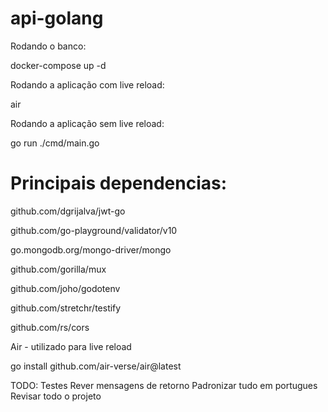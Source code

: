# api-golang

Rodando o banco:

docker-compose up -d

Rodando a aplicação com live reload:

air

Rodando a aplicação sem live reload:

go run ./cmd/main.go



# Principais dependencias:

 github.com/dgrijalva/jwt-go

 github.com/go-playground/validator/v10

 go.mongodb.org/mongo-driver/mongo

 github.com/gorilla/mux

 github.com/joho/godotenv

 github.com/stretchr/testify

 github.com/rs/cors


Air - utilizado para live reload

go install github.com/air-verse/air@latest

TODO:
Testes 
Rever mensagens de retorno
Padronizar tudo em portugues
Revisar todo o projeto

